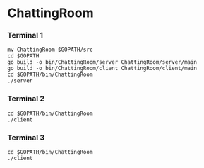 # ChattingRoom
### Terminal 1
```
mv ChattingRoom $GOPATH/src
cd $GOPATH
go build -o bin/ChattingRoom/server ChattingRoom/server/main
go build -o bin/ChattingRoom/client ChattingRoom/client/main
cd $GOPATH/bin/ChattingRoom
./server
```
### Terminal 2
```
cd $GOPATH/bin/ChattingRoom
./client
```
### Terminal 3
```
cd $GOPATH/bin/ChattingRoom
./client
```
